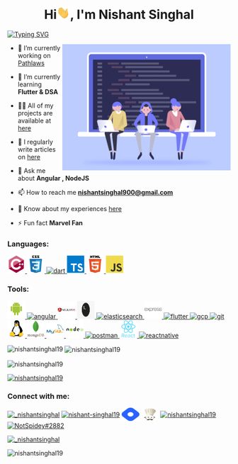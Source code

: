 <h1 align="center">Hi<img 
    src="https://raw.githubusercontent.com/NishantSinghal19/NishantSinghal19/main/Resources/wave.gif" width="30px">, 
    I'm Nishant Singhal
</h1>

[![Typing SVG](https://readme-typing-svg.herokuapp.com?size=40&color=%23F7E727&center=true&width=1000&lines=I'm+a+Web+Developer;I'm+a+Programmer;I'm+also+excited+in+learning+new+things;I'm+a+Learning+Enthusiast;I'm+an+Explorer)](https://git.io/typing-svg)


<img width="380" align="right" alt="Github"
src="https://raw.githubusercontent.com/NishantSinghal19/NishantSinghal19/main/Resources/developers-gif-showcase.gif" 
/> 

- 🔭 I’m currently working on [Pathlaws](https://pathlaws.com/)

- 🌱 I’m currently learning **Flutter & DSA**

- 👨‍💻 All of my projects are available at [here](https://github.com/NishantSinghal19)

- 📝 I regularly write articles on [here](https://nishantsinghal.hashnode.dev/)

- 💬 Ask me about **Angular , NodeJS**

- 📫 How to reach me **nishantsinghal900@gmail.com**

- 📄 Know about my experiences [here](https://linktr.ee/NishantSinghal)

- ⚡ Fun fact **Marvel Fan**


<h3 align="left">Languages:</h3>
<p align="left"><a href="https://www.w3schools.com/cpp/" target="_blank" rel="noreferrer"> <img src="https://raw.githubusercontent.com/devicons/devicon/master/icons/cplusplus/cplusplus-original.svg" alt="cplusplus" width="40" height="40"/> </a> <a href="https://www.w3schools.com/css/" target="_blank" rel="noreferrer"> <img src="https://raw.githubusercontent.com/devicons/devicon/master/icons/css3/css3-original-wordmark.svg" alt="css3" width="40" height="40"/> </a> <a href="https://dart.dev" target="_blank" rel="noreferrer"> <img src="https://www.vectorlogo.zone/logos/dartlang/dartlang-icon.svg" alt="dart" width="40" height="40"/> </a><a href="https://www.typescriptlang.org/" target="_blank" rel="noreferrer"> <img src="https://raw.githubusercontent.com/devicons/devicon/master/icons/typescript/typescript-original.svg" alt="typescript" width="40" height="40"/> </a><a href="https://www.w3.org/html/" target="_blank" rel="noreferrer"> <img src="https://raw.githubusercontent.com/devicons/devicon/master/icons/html5/html5-original-wordmark.svg" alt="html5" width="40" height="40"/> </a> <a href="https://developer.mozilla.org/en-US/docs/Web/JavaScript" target="_blank" rel="noreferrer"> <img src="https://raw.githubusercontent.com/devicons/devicon/master/icons/javascript/javascript-original.svg" alt="javascript" width="40" height="40"/> </a></p>

<h3 align="left">Tools:</h3>
<p align="left"> <a href="https://developer.android.com" target="_blank" rel="noreferrer"> <img src="https://raw.githubusercontent.com/devicons/devicon/master/icons/android/android-original-wordmark.svg" alt="android" width="40" height="40"/> </a> <a href="https://angular.io" target="_blank" rel="noreferrer"> <img src="https://angular.io/assets/images/logos/angular/angular.svg" alt="angular" width="40" height="40"/> </a> <a href="https://angular.io" target="_blank" rel="noreferrer"> <img src="https://raw.githubusercontent.com/devicons/devicon/master/icons/angularjs/angularjs-original-wordmark.svg" alt="angularjs" width="40" height="40"/> </a> <a href="https://www.gnu.org/software/bash/" target="_blank" rel="noreferrer"> <img src="https://raw.githubusercontent.com/NishantSinghal19/NishantSinghal19/main/Resources/Icons/bash.png" alt="bash" width="40" height="40"/> </a>  <a href="https://www.elastic.co" target="_blank" rel="noreferrer"> <img src="https://www.vectorlogo.zone/logos/elastic/elastic-icon.svg" alt="elasticsearch" width="40" height="40"/> </a> <a href="https://expressjs.com" target="_blank" rel="noreferrer"> <img src="https://raw.githubusercontent.com/devicons/devicon/master/icons/express/express-original-wordmark.svg" alt="express" width="40" height="40"/> </a> <a href="https://flutter.dev" target="_blank" rel="noreferrer"> <img src="https://www.vectorlogo.zone/logos/flutterio/flutterio-icon.svg" alt="flutter" width="40" height="40"/> </a> <a href="https://cloud.google.com" target="_blank" rel="noreferrer"> <img src="https://www.vectorlogo.zone/logos/google_cloud/google_cloud-icon.svg" alt="gcp" width="40" height="40"/> </a> <a href="https://git-scm.com/" target="_blank" rel="noreferrer"> <img src="https://www.vectorlogo.zone/logos/git-scm/git-scm-icon.svg" alt="git" width="40" height="40"/> </a> <a href="https://www.linux.org/" target="_blank" rel="noreferrer"> <img src="https://raw.githubusercontent.com/devicons/devicon/master/icons/linux/linux-original.svg" alt="linux" width="40" height="40"/> </a> <a href="https://www.mongodb.com/" target="_blank" rel="noreferrer"> <img src="https://raw.githubusercontent.com/devicons/devicon/master/icons/mongodb/mongodb-original-wordmark.svg" alt="mongodb" width="40" height="40"/> </a> <a href="https://www.mysql.com/" target="_blank" rel="noreferrer"> <img src="https://raw.githubusercontent.com/devicons/devicon/master/icons/mysql/mysql-original-wordmark.svg" alt="mysql" width="40" height="40"/> </a> <a href="https://nodejs.org" target="_blank" rel="noreferrer"> <img src="https://raw.githubusercontent.com/devicons/devicon/master/icons/nodejs/nodejs-original-wordmark.svg" alt="nodejs" width="40" height="40"/> </a> <a href="https://postman.com" target="_blank" rel="noreferrer"> <img src="https://www.vectorlogo.zone/logos/getpostman/getpostman-icon.svg" alt="postman" width="40" height="40"/> </a> <a href="https://reactjs.org/" target="_blank" rel="noreferrer"> <img src="https://raw.githubusercontent.com/devicons/devicon/master/icons/react/react-original-wordmark.svg" alt="react" width="40" height="40"/> </a> <a href="https://reactnative.dev/" target="_blank" rel="noreferrer"> <img src="https://reactnative.dev/img/header_logo.svg" alt="reactnative" width="40" height="40"/> </a>  </p>

<p><img align="left" src="https://github-readme-stats.vercel.app/api/top-langs?username=nishantsinghal19&show_icons=true&locale=en&count-private=true$height=80&theme=tokyonight" alt="nishantsinghal19" /></p>

<p>&nbsp;<img align="center" src="https://github-readme-stats.vercel.app/api?username=nishantsinghal19&show_icons=true&locale=en&count-private=true$height=80&theme=tokyonight" alt="nishantsinghal19" /></p>

<p><img align="center" src="https://github-readme-streak-stats.herokuapp.com/?user=nishantsinghal19&theme=highcontrast" alt="nishantsinghal19" /></p>

<p align="left"> <a href="https://github.com/ryo-ma/github-profile-trophy"><img src="https://github-profile-trophy.vercel.app/?username=nishantsinghal19&theme=juicyfresh" alt="nishantsinghal19" /></a> </p>

<h3 align="left">Connect with me:</h3>
<p align="left">
<a href="https://twitter.com/_nishantsinghal" target="blank"><img align="center" src="https://raw.githubusercontent.com/rahuldkjain/github-profile-readme-generator/master/src/images/icons/Social/twitter.svg" alt="_nishantsinghal" height="30" width="40" /></a>    
<a href="https://linkedin.com/in/nishant-singhal19" target="blank"><img align="center" src="https://raw.githubusercontent.com/rahuldkjain/github-profile-readme-generator/master/src/images/icons/Social/linked-in-alt.svg" alt="nishant-singhal19" height="30" width="40" /></a>
<a href="https://hashnode.com/@nishantsinghal" target="blank"><img align="center" src="https://raw.githubusercontent.com/NishantSinghal19/NishantSinghal19/main/Resources/Icons/hashnode.png" alt="@nishantsinghal" height="30" width="40" /></a>
<a href="https://www.codechef.com/users/nishant1904" target="blank"><img align="center" src="https://raw.githubusercontent.com/NishantSinghal19/NishantSinghal19/main/Resources/Icons/codechef.png" alt="nishant1904" height="30" width="40" /></a>
<a href="https://www.hackerrank.com/nishantsinghal19" target="blank"><img align="center" src="https://raw.githubusercontent.com/rahuldkjain/github-profile-readme-generator/master/src/images/icons/Social/hackerrank.svg" alt="nishantsinghal19" height="30" width="40" /></a>
<a href="https://discord.gg/NotSpidey#2882" target="blank"><img align="center" src="https://raw.githubusercontent.com/rahuldkjain/github-profile-readme-generator/master/src/images/icons/Social/discord.svg" alt="NotSpidey#2882" height="30" width="40" /></a>
</p>

<p align="left"> <a href="https://twitter.com/_nishantsinghal" target="blank"><img src="https://img.shields.io/twitter/follow/_nishantsinghal?logo=twitter&style=for-the-badge" alt="_nishantsinghal" /></a> </p>

<p align="left"> <img src="https://komarev.com/ghpvc/?username=nishantsinghal19&label=Profile%20views&color=0e75b6&style=flat" alt="nishantsinghal19" /> </p>
